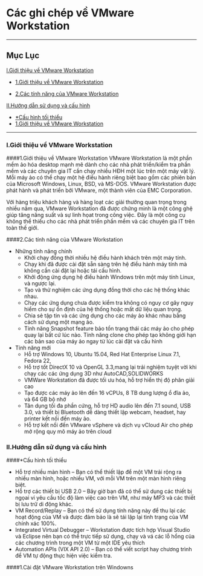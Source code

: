 # Các ghi chép về VMware Workstation
----
## Mục Lục

[I.Giới thiệu về VMware Workstation](#gioi-thieu)

* [1.Giới thiệu về VMware Workstation](#gioi-thieu1)

* [2.Các tính năng của VMware Workstation](#gioi-thieu2)

[II.Hướng dẫn sử dụng và cấu hình](#cau-hinh)
* [*Cấu hình tối thiểu](#cau-hinh-min)
* [1.Giới thiệu về VMware Workstation](#cau-hinh1)

----


### I.Giới thiệu về VMware Workstation <a id="gioi-thieu"></a>
####1.Giới thiệu về VMware Workstation<a id="gioi-thieu1"></a>
VMware Workstation là một phần mềm ảo hóa desktop mạnh mẽ dành cho các nhà phát triển/kiểm tra phần mềm và các chuyên gia IT cần chạy nhiều HĐH một lúc trên một máy vật lý. Mỗi máy ảo có thể chạy một hệ điều hành riêng biệt bao gồm các phiên bản của Microsoft Windows, Linux, BSD, và MS-DOS. VMware Workstation được phát hành và phát triển bởi VMware, một thành viên của EMC Corporation. 

Với hàng triệu khách hàng và hàng loạt các giải thưởng quan trọng trong nhiều năm qua, VMware Workstation đã được chứng minh là một công ghệ giúp tăng năng suất và sự linh họat trong công việc. Đây là một công cụ không thể thiếu cho các nhà phát triển phần mềm và các chuyên gia IT trên toàn thế giới.

####2.Các tính năng của VMware Workstation <a id="gioi-thieu2"></a>
- Những tính năng chính
  <ul>
  <li>Khởi chạy đồng thời nhiều hệ điều hành khách trên một máy tính. </li>
  <li>Chạy khi đã được cài đặt sẵn sàng trên hệ điều hành máy tính mà không cần cài đặt lại hoặc tái cấu hình.</li>
  <li> Khởi động ứng dụng hệ điều hành Windows trên một máy tính Linux, và ngược lại.</li>
  <li>Tạo và thử nghiệm các ứng dụng đồng thời cho các hệ thống khác nhau.</li>
  <li>Chạy các ứng dụng chưa được kiểm tra không có nguy cơ gây nguy hiểm cho sự ổn định của hệ thống hoặc mất dữ liệu quan trọng.</li>
  <li>Chia sẻ tập tin và các ứng dụng cho các máy ảo khác nhau bằng cách sử dụng một mạng ảo.</li>
  <li>Tính năng Snapshot feature bảo tồn trạng thái các máy ảo cho phép quay lại bất cứ lúc nào. Tính năng clone cho phép tạo không giới hạn các bản sao của máy ảo ngay từ lúc cài đặt và cấu hình</li>
  </ul>
- Tính năng mới
  <ul>
  <li>Hỗ trợ Windows 10, Ubuntu 15.04, Red Hat Enterprise Linux 7.1, Fedora 22, </li>
  <li>Hỗ trợ tốt DirectX 10 và OpenGL 3.3,mang lại trải nghiệm tuyệt vời khi chạy các các ứng dụng 3D như AutoCAD,SOLIDWORKS</li>
  <li>VMWare Workstation đã được tối ưu hóa, hỗ trợ hiển thị độ phân giải cao </li>
  <li>Tạo được các máy ảo lên đến 16 vCPUs, 8 TB dung lượng ổ đĩa ảo, và 64 GB bộ nhớ</li>
  <li>Tân dụng tối đa phần cứng, hỗ trợ HD audio lên đến 7.1 sound, USB 3.0, và thiết bị Bluetooth dễ dàng thiết lập webcam, headset, hay printer kết nối đến máy ảo. </li>
  <li>Hỗ trợ kết nối đến VMware vSphere và dịch vụ vCloud Air cho phép mở rộng quy mô máy ảo trên cloud </li>
  </ul>


### II.Hướng dẫn sử dụng và cấu hình <a id="cau-hinh"></a>
####*Cấu hình tối thiểu<a id="cau-hinh-min"></a>
  <ul>
  <li>Hỗ trợ nhiều màn hình – Bạn có thể thiết lập để một VM trải rộng ra nhiều màn hình, hoặc nhiều VM, với mỗi VM trên một màn hình riêng biệt. </li>
  <li>Hỗ trợ các thiết bị USB 2.0 – Bây giờ bạn đã có thể sử dụng các thiết bị ngọai vi yêu cầu tốc độ làm việc cao trên VM, như máy MP3 và các thiết bị lưu trữ di động khác.</li>
  <li>VM Record/Replay – Bạn có thể sử dụng tính năng này để thu lại các hoạt động của VM và được đảm bảo là sẽ tái lập lại tình trạng của VM chính xác 100%.</li>
  <li>Integrated Virtual Debugger – Workstation được tích hợp Visual Studio và Eclipse nên bạn có thể trực tiếp sử dụng, chạy và vá các lỗ hổng của các chương trình trong một VM từ một IDE yêu thích  </li>
  <li>Automation APIs (VIX API 2.0) – Bạn có thể viết script hay chương trình để VM tự động thực hiện việc kiểm tra. </li>
  </ul>
####1.Cài đặt VMware Workstation trên Windowns<a id="cau-hinh1"></a>

